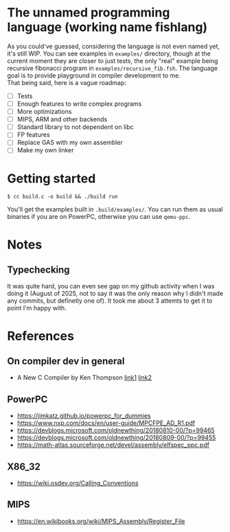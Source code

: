 # The unnamed programming language (working name fishlang)
As you could've guessed, considering the language is not even named yet, it's
still WIP. You can see examples in `examples/` directory, though at the current
moment they are closer to just tests, the only "real" example being recursive fibonacci
program in `examples/recursive_fib.fsh`. The language goal is to provide playground in
compiler development to me. <br>
That being said, here is a vague roadmap:
- [ ] Tests
- [ ] Enough features to write complex programs
- [ ] More optimizations
- [ ] MIPS, ARM and other backends
- [ ] Standard library to not dependent on libc
- [ ] FP features
- [ ] Replace GAS with my own assembler
- [ ] Make my own linker
# Getting started
```shell
$ cc build.c -o build && ./build run
```
You'll get the examples built in `.build/examples/`. You can run them as usual binaries
if you are on PowerPC, otherwise you can use `qemu-ppc`.

# Notes
## Typechecking
It was quite hard, you can even see gap on my github activity when I was doing it
(August of 2025, not to say it was the only reason why I didn't made any commits, but definetly one of).
It took me about 3 attemts to get it to point I'm happy with.

# References
## On compiler dev in general
- A New C Compiler by Ken Thompson [link1](https://c9x.me/compile/bib/new-c.pdf) [link2](https://doc.cat-v.org/bell_labs/new_c_compilers/new_c_compiler.pdf)
## PowerPC
- https://jimkatz.github.io/powerpc_for_dummies
- https://www.nxp.com/docs/en/user-guide/MPCFPE_AD_R1.pdf
- https://devblogs.microsoft.com/oldnewthing/20180810-00/?p=99465
- https://devblogs.microsoft.com/oldnewthing/20180809-00/?p=99455
- https://math-atlas.sourceforge.net/devel/assembly/elfspec_ppc.pdf
## X86_32
- https://wiki.osdev.org/Calling_Conventions
## MIPS
- https://en.wikibooks.org/wiki/MIPS_Assembly/Register_File
